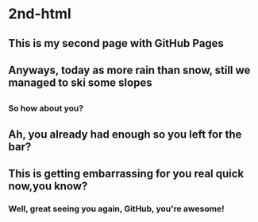 # 2nd-html
<html>
 <h2> This is my second page with GitHub Pages </h2>
 <h2> Anyways, today as more rain than snow, still we managed to ski some slopes <h2>
 <h3> So how about you? <h3>
 <h2> Ah, you already had enough so you left for the bar? <h2>
 <h2> This is getting embarrassing for you real quick now,you know? </h2>
 <h3> Well, great seeing you again, GitHub, you're awesome!<h3>
 </html>

